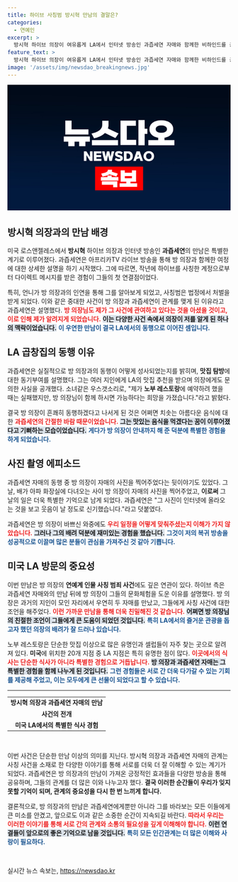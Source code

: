 ```yaml
---
title: 하이브 사칭범 방시혁 만남의 결말은?
categories:
  - 연예인
excerpt: >
  방시혁 하이브 의장이 여유롭게 LA에서 인터넷 방송인 과즙세연 자매와 함께한 비하인드를 공개! 사칭범 사건으로 이어진 인연과 화제의 노부 레스토랑 방문 이유를 담은 재미있는 이야기를 지금 확인하세요!
feature_text: >
  방시혁 하이브 의장이 여유롭게 LA에서 인터넷 방송인 과즙세연 자매와 함께한 비하인드를 공개! 사칭범 사건으로 이어진 인연과 화제의 노부 레스토랑 방문 이유를 담은 재미있는 이야기를 지금 확인하세요!
image: '/assets/img/newsdao_breakingnews.jpg'
---
```


<p><img src="/assets/img/newsdao_breakingnews.jpg" alt="koreaapp 속보" /></p>

<h2 data-ke-size="size26">방시혁 의장과의 만남 배경</h2>

<p data-ke-size="size16">미국 로스앤젤레스에서 <b>방시혁</b> 하이브 의장과 인터넷 방송인 <b>과즙세연</b>의 만남은 특별한 계기로 이루어졌다. 과즙세연은 아프리카TV 라이브 방송을 통해 방 의장과 함께한 여정에 대한 상세한 설명을 하기 시작했다. 그에 따르면, 작년에 하이브를 사칭한 계정으로부터 다이렉트 메시지를 받은 경험이 그들의 첫 연결점이었다.</p>

<p data-ke-size="size16">특히, 언니가 방 의장과의 인연을 통해 그를 알아보게 되었고, 사칭범은 법정에서 처벌을 받게 되었다. 이와 같은 중대한 사건이 방 의장과 과즙세연이 관계를 맺게 된 이유라고 과즙세연은 설명했다. <b><span style="color: #ee2323;">방 의장님도 제가 그 사건에 관여하고 있다는 것을 아셨을 것이고, 이로 인해 제가 알려지게 되었습니다.</span></b> <b><span style="background-color: #21538527;">이는 다양한 사건 속에서 의장이 저를 알게 된 하나의 맥락이었습니다.</span></b> <b><span style="color: #1a5490;">이 우연한 만남이 결국 LA에서의 동행으로 이어진 셈입니다.</span></b></p>

<h2 data-ke-size="size26">LA 곱창집의 동행 이유</h2>

<p data-ke-size="size16">과즙세연은 실질적으로 방 의장과의 동행이 어떻게 성사되었는지를 밝히며, <b>맛집 탐방</b>에 대한 동기부여를 설명했다. 그는 여러 지인에게 LA의 맛집 추천을 받으며 의장에게도 문의한 사실을 공개했다. 소녀같은 우스갯소리로, "제가 <b>노부 레스토랑</b>에 예약하려 했을 때는 실패했지만, 방 의장님이 함께 하시면 가능하다는 희망을 가졌습니다."라고 밝혔다.</p>

<p data-ke-size="size16">결국 방 의장이 흔쾌히 동행하겠다고 나서게 된 것은 어쩌면 치솟는 아름다운 음식에 대한 <b><span style="color: #ee2323;">과즙세연의 간절한 바람 때문이었습니다.</span></b> <b><span style="background-color: #21538527;">그는 맛있는 음식을 먹겠다는 꿈이 이루어졌다고 기뻐하는 모습이었습니다.</span></b> <b><span style="color: #1a5490;">게다가 방 의장이 안내까지 해 준 덕분에 특별한 경험을 하게 되었습니다.</span></b></p>

<h2 data-ke-size="size26">사진 촬영 에피소드</h2>

<p data-ke-size="size16">과즙세연 자매의 동행 중 방 의장이 자매의 사진을 찍어주었다는 뒷이야기도 있었다. 그날, 배가 아파 화장실에 다녀오는 사이 방 의장이 자매의 사진을 찍어주었고, <b>이로써</b> 그날의 일은 더욱 특별한 기억으로 남게 되었다. 과즙세연은 "그 사진이 인터넷에 올라오는 것을 보고 웃음이 날 정도로 신기했습니다."라고 덧붙였다.</p>

<p data-ke-size="size16">과즙세연은 방 의장이 바쁘신 와중에도 <b><span style="color: #ee2323;">우리 일정을 어떻게 맞춰주셨는지 이해가 가지 않았습니다.</span></b> <b><span style="background-color: #21538527;">그러나 그의 배려 덕분에 재미있는 경험을 했습니다.</span></b> <b><span style="color: #1a5490;">그것이 저의 복귀 방송을 성공적으로 이끌며 많은 분들이 관심을 가져주신 것 같아 기쁩니다.</span></b></p>

<h2 data-ke-size="size26">미국 LA 방문의 중요성</h2>

<p data-ke-size="size16">이번 만남은 방 의장의 <b>연예계 인물 사칭 범죄 사건</b>에도 깊은 연관이 있다. 하이브 측은 과즙세연 자매와의 만남 뒤에 방 의장이 그들의 문화체험을 도운 이유를 설명했다. 방 의장은 과거의 지인이 모인 자리에서 우연히 두 자매를 만났고, 그들에게 사칭 사건에 대한 조언을 해주었다. <b><span style="color: #ee2323;">이런 가까운 만남을 통해 더욱 친밀해진 것 같습니다.</span></b> <b><span style="background-color: #21538527;">어쩌면 방 의장님의 친절한 조언이 그들에게 큰 도움이 되었던 것입니다.</span></b> <b><span style="color: #1a5490;">특히 LA에서의 즐거운 관광을 돕고자 했던 의장의 배려가 잘 드러나 있습니다.</span></b></p>

<p data-ke-size="size16">노부 레스토랑은 단순한 맛집 이상으로 많은 유명인과 셀럽들이 자주 찾는 곳으로 알려져 있다. <b>미국</b>에 위치한 20개 지점 중 LA 지점은 특히 유명한 점이 많다. <b><span style="color: #ee2323;">이곳에서의 식사는 단순한 식사가 아니라 특별한 경험으로 거듭납니다.</span></b> <b><span style="background-color: #21538527;">방 의장과 과즙세연 자매는 그 특별한 경험을 함께 나누게 된 것입니다.</span></b> <b><span style="color: #1a5490;">그런 경험들은 서로 간 더욱 다가갈 수 있는 기회를 제공해 주었고, 이는 모두에게 큰 선물이 되었다고 할 수 있습니다.</span></b></p>

<hr>

<table>
    <tr>
        <td style="text-align: center; height: 17px;"><b>방시혁 의장과 과즙세연 자매의 만남</b></td>
    </tr>
    <tr>
        <td style="text-align: center; height: 17px;"><b>사건의 전개</b></td>
    </tr>
    <tr>
        <td style="text-align: center; height: 17px;"><b>미국 LA에서의 특별한 식사 경험</b></td>
    </tr>
</table>

<p data-ke-size="size16">&nbsp;</p>

<p data-ke-size="size16">이번 사건은 단순한 만남 이상의 의미를 지닌다. 방시혁 의장과 과즙세연 자매의 관계는 사칭 사건을 소재로 한 다양한 이야기를 통해 서로를 더욱 더 잘 이해할 수 있는 계기가 되었다. 과즙세연은 방 의장과의 만남이 가져온 긍정적인 효과들을 다양한 방송을 통해 공유하며, 그들의 관계를 더 많은 이와 나누고자 했다. <b>결국 이러한 순간들이 우리가 잊지 못할 기억이 되며, 관계의 중요성을 다시 한 번 느끼게 합니다.</b></p>

<p data-ke-size="size16">결론적으로, 방 의장과의 만남은 과즙세연에게뿐만 아니라 그를 바라보는 모든 이들에게 큰 미소를 안겼고, 앞으로도 이과 같은 소중한 순간이 지속되길 바란다. <b><span style="color: #ee2323;">따라서 우리는 이러한 이야기를 통해 서로 간의 관계와 소통의 필요성을 깊게 이해해야 합니다.</span></b> <b><span style="background-color: #21538527;">이런 연결들이 앞으로의 좋은 기억으로 남을 것입니다.</span></b> <b><span style="color: #1a5490;">특히 모든 인간관계는 더 많은 이해와 사랑이 필요하다.</span></b></p> 

<p data-ke-size="size16">&nbsp;</p>
실시간 뉴스 속보는, <a href="https://newsdao.kr" rel="dofollow">https://newsdao.kr</a>


